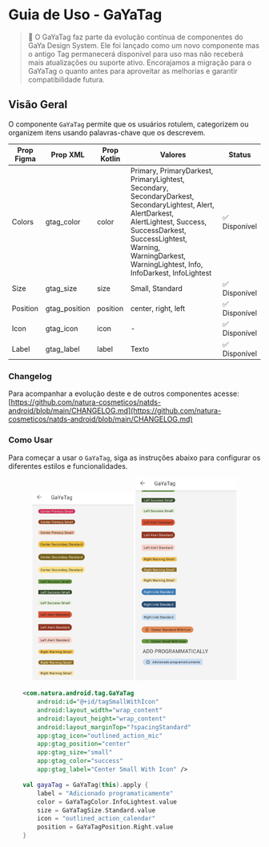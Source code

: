 # Guia de Uso - GaYaTag

> 📢 O GaYaTag faz parte da evolução contínua de componentes do GaYa Design System. Ele foi lançado como um novo componente mas o antigo Tag permanecerá disponível para uso mas não receberá mais atualizações ou suporte ativo. Encorajamos a migração para o GaYaTag o quanto antes para aproveitar as melhorias e garantir compatibilidade futura.


## Visão Geral

O componente `GaYaTag` permite que os usuários rotulem, categorizem ou organizem itens usando palavras-chave que os descrevem.


| Prop Figma       | Prop XML       | Prop Kotlin       |  Valores                    | Status            |
| -------------- | -------------- | ------------------------- | ------------------------- | ----------------- |
| Colors          | gtag_color          | color          |  Primary, PrimaryDarkest, PrimaryLightest, Secondary, SecondaryDarkest, SecondaryLightest, Alert, AlertDarkest, AlertLightest, Success, SuccessDarkest, SuccessLightest, Warning, WarningDarkest, WarningLightest, Info, InfoDarkest, InfoLightest | ✅  Disponível       |
| Size          | gtag_size           | size           | Small, Standard      | ✅  Disponível       |
| Position          | gtag_position      | position           | center, right, left               | ✅  Disponível       |
| Icon          | gtag_icon           | icon           | -         | ✅  Disponível       |
| Label          | gtag_label          | label           | Texto | ✅  Disponível       |

### Changelog

Para acompanhar a evolução deste e de outros componentes acesse: [https://github.com/natura-cosmeticos/natds-android/blob/main/CHANGELOG.md](https://github.com/natura-cosmeticos/natds-android/blob/main/CHANGELOG.md)

### Como Usar

Para começar a usar o `GaYaTag`, siga as instruções abaixo para configurar os diferentes estilos e funcionalidades.

<p align="center">
  <img alt="1" src="./images/gayatag1.png" width="40%"> 
  <img alt="2" src="./images/gayatag2.png" width="40%"> 
</p>

```xml
    <com.natura.android.tag.GaYaTag
        android:id="@+id/tagSmallWithIcon"
        android:layout_width="wrap_content"
        android:layout_height="wrap_content"
        android:layout_marginTop="?spacingStandard"
        app:gtag_icon="outlined_action_mic"
        app:gtag_position="center"
        app:gtag_size="small"
        app:gtag_color="success"
        app:gtag_label="Center Small With Icon" />
```

```kotlin
    val gayaTag = GaYaTag(this).apply {
        label = "Adicionado programaticamente"
        color = GaYaTagColor.InfoLightest.value
        size = GaYaTagSize.Standard.value
        icon = "outlined_action_calendar"
        position = GaYaTagPosition.Right.value
    }
```
